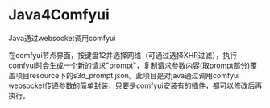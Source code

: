 # Java4Comfyui
Java通过websocket调用comfyui

在comfyui节点界面，按键盘12并选择网络（可通过选择XHR过滤），执行comfyui时会生成一个新的请求"prompt"，复制请求参数内容(取prompt部分)覆盖项目resource下的s3d_prompt.json。此项目是对java通过调用comfyui websocket传递参数的简单封装，只要是comfyui安装有的插件，都可以修改后再执行。
